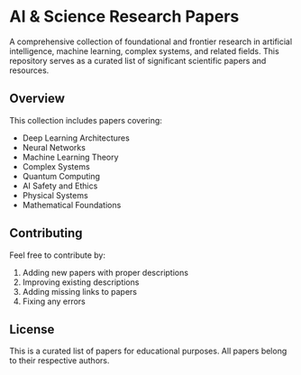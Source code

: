 # AI & Science Research Papers

A comprehensive collection of foundational and frontier research in artificial intelligence, machine learning, complex systems, and related fields. This repository serves as a curated list of significant scientific papers and resources.

## Overview

This collection includes papers covering:
- Deep Learning Architectures
- Neural Networks
- Machine Learning Theory
- Complex Systems
- Quantum Computing
- AI Safety and Ethics
- Physical Systems
- Mathematical Foundations

## Contributing

Feel free to contribute by:
1. Adding new papers with proper descriptions
2. Improving existing descriptions
3. Adding missing links to papers
4. Fixing any errors

## License

This is a curated list of papers for educational purposes. All papers belong to their respective authors. 
